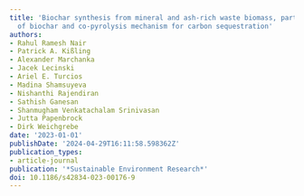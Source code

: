 ```yaml
---
title: 'Biochar synthesis from mineral and ash-rich waste biomass, part 2: characterization
  of biochar and co-pyrolysis mechanism for carbon sequestration'
authors:
- Rahul Ramesh Nair
- Patrick A. Kißling
- Alexander Marchanka
- Jacek Lecinski
- Ariel E. Turcios
- Madina Shamsuyeva
- Nishanthi Rajendiran
- Sathish Ganesan
- Shanmugham Venkatachalam Srinivasan
- Jutta Papenbrock
- Dirk Weichgrebe
date: '2023-01-01'
publishDate: '2024-04-29T16:11:58.598362Z'
publication_types:
- article-journal
publication: '*Sustainable Environment Research*'
doi: 10.1186/s42834-023-00176-9
---
```

